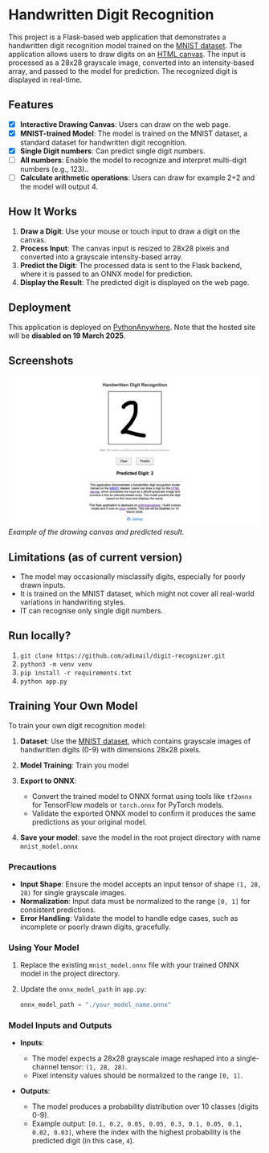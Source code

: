 # Handwritten Digit Recognition

This project is a Flask-based web application that demonstrates a handwritten digit recognition model trained on the [MNIST dataset](https://www.kaggle.com/datasets/hotk/mnist-dataset). The application allows users to draw digits on an [HTML canvas](https://developer.mozilla.org/en-US/docs/Web/API/Canvas_API). The input is processed as a 28x28 grayscale image, converted into an intensity-based array, and passed to the model for prediction. The recognized digit is displayed in real-time.

## Features

- [x] **Interactive Drawing Canvas**: Users can draw on the web page.
- [x] **MNIST-trained Model**: The model is trained on the MNIST dataset, a standard dataset for handwritten digit recognition.
- [x] **Single Digit numbers**: Can predict single digit numbers.
- [ ] **All numbers**: Enable the model to recognize and interpret multi-digit numbers (e.g., 123)..
- [ ] **Calculate arithmetic operations**: Users can draw for example 2+2 and the model will output 4.

## How It Works

1. **Draw a Digit**: Use your mouse or touch input to draw a digit on the canvas.
2. **Process Input**: The canvas input is resized to 28x28 pixels and converted into a grayscale intensity-based array.
3. **Predict the Digit**: The processed data is sent to the Flask backend, where it is passed to an ONNX model for prediction.
4. **Display the Result**: The predicted digit is displayed on the web page.

## Deployment

This application is deployed on [PythonAnywhere](https://www.pythonanywhere.com/). Note that the hosted site will be **disabled on 19 March 2025**.

## Screenshots

![Drawing Canvas](ss.jpeg)
_Example of the drawing canvas and predicted result._

## Limitations (as of current version)

- The model may occasionally misclassify digits, especially for poorly drawn inputs.
- It is trained on the MNIST dataset, which might not cover all real-world variations in handwriting styles.
- IT can recognise only single digit numbers.

## Run locally?

1. `git clone https://github.com/adimail/digit-recognizer.git`
1. `python3 -m venv venv`
1. `pip install -r requirements.txt`
1. `python app.py`

## Training Your Own Model

To train your own digit recognition model:

1. **Dataset**: Use the [MNIST dataset](https://www.kaggle.com/datasets/hotk/mnist-dataset), which contains grayscale images of handwritten digits (0-9) with dimensions 28x28 pixels.

2. **Model Training**: Train you model

3. **Export to ONNX**:

   - Convert the trained model to ONNX format using tools like `tf2onnx` for TensorFlow models or `torch.onnx` for PyTorch models.
   - Validate the exported ONNX model to confirm it produces the same predictions as your original model.

4. **Save your model**: save the model in the root project directory with name `mnist_model.onnx`

### Precautions

- **Input Shape**: Ensure the model accepts an input tensor of shape `(1, 28, 28)` for single grayscale images.
- **Normalization**: Input data must be normalized to the range `[0, 1]` for consistent predictions.
- **Error Handling**: Validate the model to handle edge cases, such as incomplete or poorly drawn digits, gracefully.

### Using Your Model

1. Replace the existing `mnist_model.onnx` file with your trained ONNX model in the project directory.

2. Update the `onnx_model_path` in `app.py`:

   ```python
   onnx_model_path = "./your_model_name.onnx"
   ```

### Model Inputs and Outputs

- **Inputs**:

  - The model expects a 28x28 grayscale image reshaped into a single-channel tensor: `(1, 28, 28)`.
  - Pixel intensity values should be normalized to the range `[0, 1]`.

- **Outputs**:
  - The model produces a probability distribution over 10 classes (digits 0-9).
  - Example output: `[0.1, 0.2, 0.05, 0.05, 0.3, 0.1, 0.05, 0.1, 0.02, 0.03]`, where the index with the highest probability is the predicted digit (in this case, `4`).
